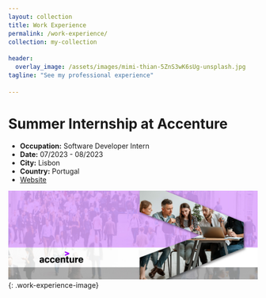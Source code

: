 ```yaml
---
layout: collection
title: Work Experience
permalink: /work-experience/
collection: my-collection

header:
  overlay_image: /assets/images/mimi-thian-5ZnS3wK6sUg-unsplash.jpg
tagline: "See my professional experience"

---
```


<style>
.education-image {
  width: 100%;
  height: 300px; /* Set the height to ensure all images have the same height */
  object-fit: cover; /* Crop the images while maintaining aspect ratio */
  margin-bottom: 20px;
  border-radius: 10px;
  box-shadow: 0 4px 6px rgba(0, 0, 0, 0.1);
}
</style>

# Summer Internship at Accenture

- **Occupation:** Software Developer Intern
- **Date:** 07/2023 - 08/2023
- **City:** Lisbon
- **Country:** Portugal
- [Website](https://www.accenture.com/pt-pt)

![Accenture Banner](/assets/images/Accenture-Plc_banner-01.jpg){: .work-experience-image}

